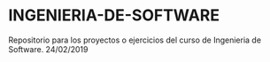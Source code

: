 # INGENIERIA-DE-SOFTWARE
Repositorio para los proyectos o ejercicios del curso de Ingenieria de Software.
24/02/2019
